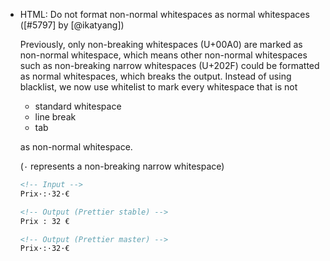 <!--

Format:

- Category: Title ([#PR] by [@user])

  Description

  ```
  // Input
  Code Sample

  // Output (Prettier stable)
  Code Sample

  // Output (Prettier master)
  Code Sample
  ```

Details:

  Description: optional if the `Title` is enough to explain everything.

Examples:

- TypeScript: Correctly handle `//` in TSX ([#5728] by [@JamesHenry])

  Previously, putting `//` as a child of a JSX element in TypeScript led to an error
  because it was interpreted as a comment. Prettier master fixes this issue.

  <!-- prettier-ignore --\>
  ```js
  // Input
  const link = <a href="example.com">http://example.com</a>

  // Output (Prettier stable)
  // Error: Comment location overlaps with node location

  // Output (Prettier master)
  const link = <a href="example.com">http://example.com</a>;
  ```

-->

- HTML: Do not format non-normal whitespaces as normal whitespaces ([#5797] by [@ikatyang])

  Previously, only non-breaking whitespaces (U+00A0) are marked as non-normal whitespace,
  which means other non-normal whitespaces such as non-breaking narrow whitespaces (U+202F)
  could be formatted as normal whitespaces, which breaks the output. Instead of using blacklist,
  we now use whitelist to mark every whitespace that is not

  - standard whitespace
  - line break
  - tab

  as non-normal whitespace.

  (`·` represents a non-breaking narrow whitespace)

  <!-- prettier-ignore -->
  ```html
  <!-- Input -->
  Prix·:·32·€

  <!-- Output (Prettier stable) -->
  Prix : 32 €

  <!-- Output (Prettier master) -->
  Prix·:·32·€
  ```
